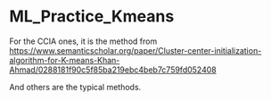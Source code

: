 # ML_Practice_Kmeans

For the CCIA ones, it is the method from https://www.semanticscholar.org/paper/Cluster-center-initialization-algorithm-for-K-means-Khan-Ahmad/0288181f90c5f85ba219ebc4beb7c759fd052408

And others are the typical methods.

